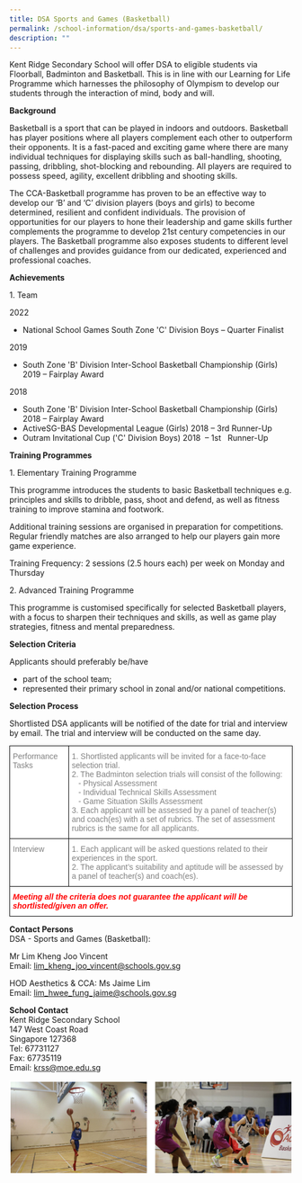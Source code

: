 ```yaml
---
title: DSA Sports and Games (Basketball)
permalink: /school-information/dsa/sports-and-games-basketball/
description: ""
---
```

Kent Ridge Secondary School will offer DSA to eligible students via Floorball, Badminton and Basketball. This is in line with our Learning for Life Programme which harnesses the philosophy of Olympism to develop our students through the interaction of mind, body and will.

**Background**

Basketball is a sport that can be played in indoors and outdoors. Basketball has player positions where all players complement each other to outperform their opponents. It is a fast-paced and exciting game where there are many individual techniques for displaying skills such as ball-handling, shooting, passing, dribbling, shot-blocking and rebounding. All players are required to possess speed, agility, excellent dribbling and shooting skills.

The CCA-Basketball programme has proven to be an effective way to develop our ‘B’ and ‘C’ division players (boys and girls) to become determined, resilient and confident individuals. The provision of opportunities for our players to hone their leadership and game skills further complements the programme to develop 21st&nbsp;century competencies in our players. The Basketball programme also exposes students to different level of challenges and provides guidance from our dedicated, experienced and professional coaches.

**Achievements**

1\. Team

2022

*   National School Games South Zone 'C' Division Boys – Quarter Finalist

2019

*   South Zone 'B' Division Inter-School Basketball Championship (Girls) 2019 – Fairplay Award

2018

*   South Zone 'B' Division Inter-School Basketball Championship (Girls) 2018 – Fairplay Award
*   ActiveSG-BAS Developmental League (Girls) 2018 – 3rd&nbsp;Runner-Up
*   Outram Invitational Cup ('C' Division Boys) 2018&nbsp; – 1st&nbsp; &nbsp;Runner-Up

**Training Programmes**

1\. Elementary Training Programme

This programme introduces the students to basic Basketball techniques e.g. principles and skills to&nbsp;dribble, pass, shoot and defend, as well as fitness training to improve stamina and footwork.

Additional training sessions are organised in preparation for competitions. Regular friendly matches are also arranged to help our players gain more game experience.

Training Frequency: 2 sessions (2.5 hours each) per week on Monday and Thursday

2\. Advanced Training Programme

This programme is customised specifically for selected Basketball players, with a focus to sharpen their techniques and skills, as well as game play strategies, fitness and mental preparedness.

**Selection Criteria**

Applicants should preferably be/have

*   part of the school team;
*   represented their primary school in zonal and/or national competitions.

**Selection Process**

Shortlisted DSA applicants will be notified of the date for trial and interview by email. The trial and interview will be conducted on the same day.

<style type="text/css">
.tg  {border-collapse:collapse;border-spacing:0;}
.tg td{border-color:black;border-style:solid;border-width:1px;font-family:Arial, sans-serif;font-size:14px;
  overflow:hidden;padding:10px 5px;word-break:normal;}
.tg th{border-color:black;border-style:solid;border-width:1px;font-family:Arial, sans-serif;font-size:14px;
  font-weight:normal;overflow:hidden;padding:10px 5px;word-break:normal;}
.tg .tg-lm9i{background-color:#FFF;color:#808080;text-align:left;vertical-align:top}
.tg .tg-xaiy{background-color:#FFF;color:#F00;font-style:italic;font-weight:bold;text-align:left;vertical-align:top}
</style>
<p></p><table class="tg">
<thead>
  <tr>
    <th class="tg-lm9i">Performance Tasks</th>
    <th class="tg-lm9i">1. Shortlisted applicants will be invited for a face-to-face selection trial.<br>
2. The Badminton selection trials will consist of the following:<br>
&nbsp;&nbsp;&nbsp;- Physical Assessment<br>
&nbsp;&nbsp;&nbsp;- Individual Technical Skills Assessment<br>
&nbsp;&nbsp;&nbsp;- Game Situation Skills Assessment<br>
3. Each applicant will be assessed by a panel of teacher(s) and coach(es) with a set of rubrics. The set of assessment rubrics is the same for all applicants.</th>
  </tr>
</thead>
<tbody>
  <tr>
    <td class="tg-lm9i">Interview</td>
   <td class="tg-lm9i">1. Each applicant will be asked questions related to their experiences in the sport.<br>
2. The applicant’s suitability and aptitude will be assessed by a panel of teacher(s) and coach(es).</td>
  </tr>
  <tr>
    <td class="tg-xaiy" colspan="2">Meeting all the criteria does not guarantee the applicant will be shortlisted/given an offer.</td>
		
  </tr>
</tbody>
</table>

**Contact Persons**  
DSA - Sports and Games (Basketball):

Mr Lim Kheng Joo Vincent  
Email: [lim_kheng_joo_vincent@schools.gov.sg](mailto:lim_kheng_joo_vincent@schools.gov.sg)

HOD Aesthetics &amp; CCA: Ms Jaime Lim  
Email: [lim_hwee_fung_jaime@schools.gov.sg](mailto:lim_hwee_fung_jaime@schools.gov.sg)

**School Contact**  
Kent Ridge Secondary School  
147 West Coast Road  
Singapore 127368  
Tel: 67731127  
Fax: 67735119  
Email: [krss@moe.edu.sg](mailto:krss@moe.edu.sg)

![DSA Basketball](/images/dsa%20basketball.png)